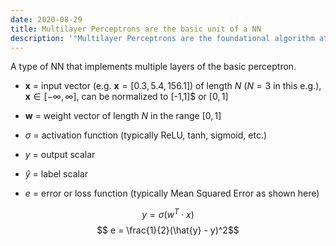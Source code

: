 ```yaml
---
date: 2020-08-29
title: Multilayer Perceptrons are the basic unit of a NN
description: '"Multilayer Perceptrons are the foundational algorithm at the basis of all modern neural networks. Here, I describe them simply using a few basic equations."'
---
```



A type of NN that implements multiple layers of the basic perceptron. 

- $\mathbf{x}$ = input vector (e.g. $\mathbf{x}=[0.3, 5.4, 156.1]$) of length $N$ ($N=3$ in this e.g.), $\mathbf{x} \in [-\infty,\infty]$, can be normalized to [-1,1]$ or $[0,1]$

- $\mathbf{w}$ = weight vector of length $N$ in the range $[0,1]$

- $\sigma$ = activation function (typically ReLU, tanh, sigmoid, etc.)

- $y$ = output scalar

- $\hat{y}$ = label scalar

- $e$ = error or loss function (typically Mean Squared Error as shown here)

$$ y = \sigma(w^T \cdot x) $$
$$ e = \frac{1}{2}(\hat{y} - y)^2$$
